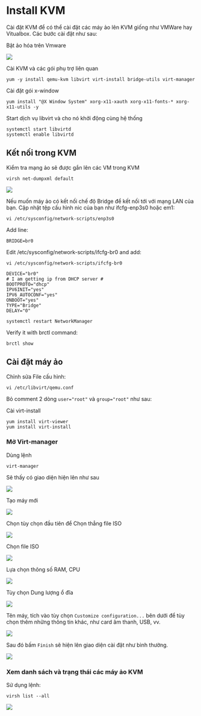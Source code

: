 # Install KVM
Cài đặt KVM để có thể cài đặt các máy ảo lên KVM giống như VMWare hay Vitualbox. Các bước cài đặt như sau:

Bật ảo hóa trên Vmware

<img src="https://i.imgur.com/PqSA82r.png">

Cài KVM và các gói phụ trợ liên quan
```
yum -y install qemu-kvm libvirt virt-install bridge-utils virt-manager
```

Cài đặt gói x-window 
```
yum install "@X Window System" xorg-x11-xauth xorg-x11-fonts-* xorg-x11-utils -y
```

Start dịch vụ libvirt và cho nó khởi động cùng hệ thống
```
systemctl start libvirtd
systemctl enable libvirtd
```

## Kết nối trong KVM
Kiểm tra mạng ảo sẽ được gắn lên các VM trong KVM
```
virsh net-dumpxml default
```

<img src="https://i.imgur.com/9AzTVMm.png">

Nếu muốn máy ảo có kết nối chế độ Bridge để kết nối tới với mạng LAN của bạn. Cập nhật tệp cấu hình nic của bạn như ifcfg-enp3s0 hoặc em1:
```
vi /etc/sysconfig/network-scripts/enp3s0
```
Add line:
```
BRIDGE=br0
```
Edit /etc/sysconfig/network-scripts/ifcfg-br0 and add:
```
vi /etc/sysconfig/network-scripts/ifcfg-br0
```
```
DEVICE="br0"
# I am getting ip from DHCP server #
BOOTPROTO="dhcp"
IPV6INIT="yes"
IPV6_AUTOCONF="yes"
ONBOOT="yes"
TYPE="Bridge"
DELAY="0"
```
```
systemctl restart NetworkManager
```
Verify it with brctl command:
```
brctl show
```

## Cài đặt máy ảo
Chỉnh sửa File cấu hình:
```
vi /etc/libvirt/qemu.conf
```
Bỏ comment 2 dòng `user="root"` và `group="root"` như sau:


Cài virt-install
```
yum install virt-viewer
yum install virt-install
```

### Mở Virt-manager
Dùng lệnh
```
virt-manager
```
Sẽ thấy có giao diện hiện lên như sau

<img src="https://i.imgur.com/LEk8bGJ.png">

Tạo máy mới

<img src="https://i.imgur.com/JoRBtT0.png">

Chọn tùy chọn đầu tiên để Chọn thẳng file ISO

<IMG SRC="https://i.imgur.com/5ApYp2k.png">

Chọn file ISO

<IMG SRC="https://i.imgur.com/5p6jsqm.png">

Lựa chọn thông số RAM, CPU

<img src="https://i.imgur.com/nj2UFJ6.png">

Tùy chọn Dung lượng ổ đĩa

<img src="https://i.imgur.com/oLGx7pz.png">

Tên máy, tích vào tùy chọn `Customize configuration...` bên dưới để tùy chọn thêm những thông tin khác, như card âm thanh, USB, vv.

<img src="https://i.imgur.com/8NYgrgy.png">

Sau đó bấm `Finish` sẽ hiện lên giao diện cài đặt như bình thường. 

<img src="https://i.imgur.com/4QxcZz6.png">

### Xem danh sách và trạng thái các máy ảo KVM
Sử dụng lệnh:
```
virsh list --all
```

<img src="https://i.imgur.com/5nbScfl.png">






